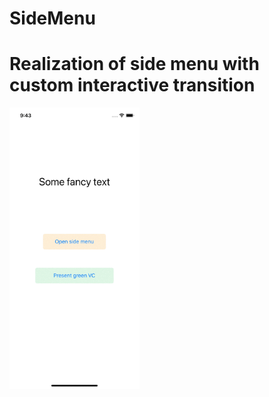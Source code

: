# SideMenu
# Realization of side menu with custom interactive transition

<p>
  <img src="./demo.gif", height = 450/>
</p>
